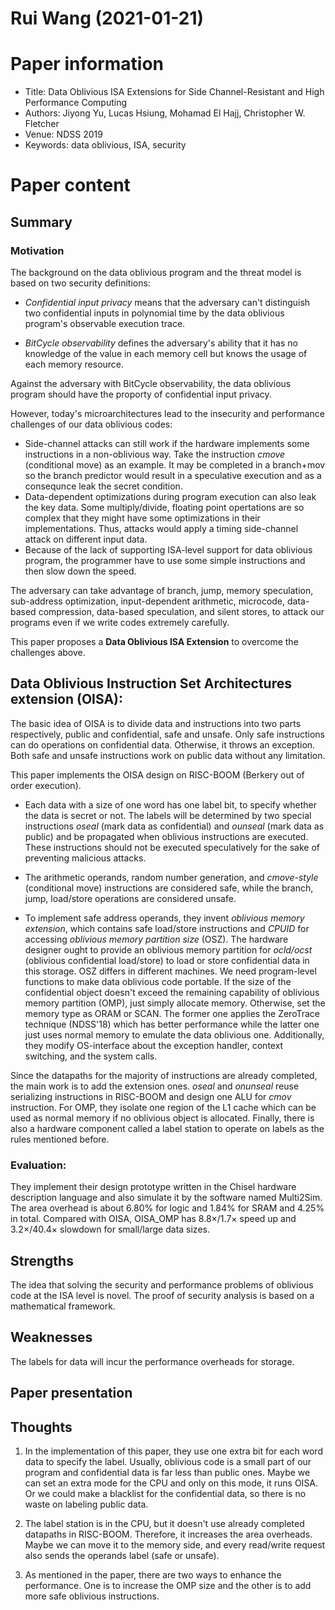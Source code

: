 # Rui Wang (2021-01-21)

# Paper information
- Title: Data Oblivious ISA Extensions for Side Channel-Resistant and High Performance Computing
- Authors: Jiyong Yu, Lucas Hsiung, Mohamad El Hajj, Christopher W. Fletcher
- Venue: NDSS 2019
- Keywords: data oblivious, ISA, security 

# Paper content

## Summary
### Motivation
The background on the data oblivious program and the threat model is based on two security definitions:

- *Confidential input privacy* means that the adversary can't distinguish two confidential inputs in polynomial time by the data oblivious program's observable execution trace.

- *BitCycle observability* defines the adversary's ability that it has no knowledge of the value in each memory cell but knows the usage of each memory resource.

Against the adversary with BitCycle observability, the data oblivious program should have the proporty of confidential input privacy.

However, today's microarchitectures lead to the insecurity and performance challenges of our data oblivious codes:
- Side-channel attacks can still work if the hardware implements some instructions in a non-oblivious way. Take the instruction *cmove* (conditional move) as an example. It may be completed in a branch+mov so the branch predictor would result in a speculative execution and as a consequnce leak the secret condition.
- Data-dependent optimizations during program execution can also leak the key data. Some multiply/divide, floating point opertations are so complex that they might have some optimizations in their implementations. Thus, attacks would apply a timing side-channel attack on different input data.
- Because of the lack of supporting ISA-level support for data oblivious program, the programmer have to use some simple instructions and then slow down the speed.

The adversary can take advantage of branch, jump, memory speculation, sub-address optimization, input-dependent arithmetic, microcode, data-based compression, data-based speculation, and silent stores, to attack our programs even if we write codes extremely carefully.

This paper proposes a **Data Oblivious ISA Extension** to overcome the challenges above. 

## Data Oblivious Instruction Set Architectures  extension (OISA):

The basic idea of OISA is to divide data and instructions into two parts respectively, public and confidential, safe and unsafe. Only safe instructions can do operations on confidential data. Otherwise, it throws an exception. Both safe and unsafe instructions work on public data without any limitation.


This paper implements the OISA design on RISC-BOOM (Berkery out of order execution). 

* Each data with a size of one word has one label bit, to specify whether the data is secret or not. The labels will be determined by two special instructions *oseal* (mark data as confidential) and *ounseal* (mark data as public) and be propagated when oblivious instructions are executed. These instructions should not be executed speculatively for the sake of preventing malicious attacks.

* The arithmetic operands, random number generation, and *cmove-style* (conditional move) instructions are considered safe, while the branch, jump, load/store operations are considered unsafe.
* To implement safe address operands, they invent *oblivious memory extension*, which contains safe load/store instructions and *CPUID* for accessing *oblivious memory partition size* (OSZ). The hardware designer ought to provide an oblivious memory partition for *ocld/ocst* (oblivious confidential load/store) to load or store confidential data in this storage. OSZ differs in different machines. We need program-level functions to make data oblivious code portable. If the size of the confidential object doesn't exceed the remaining capability of oblivious memory partition (OMP), just simply allocate memory. Otherwise, set the memory type as ORAM or SCAN. The former one applies the ZeroTrace technique (NDSS'18) which has better performance while the latter one just uses normal memory to emulate the data oblivious one. Additionally, they modify OS-interface about the exception handler, context switching, and the system calls.

Since the datapaths for the majority of instructions are already completed, the main work is to add the extension ones. *oseal* and *onunseal* reuse serializing instructions in RISC-BOOM and design one ALU for *cmov* instruction. For OMP, they isolate one region of the L1 cache which can be used as normal memory if no oblivious object is allocated. Finally, there is also a hardware component called a label station to operate on labels as the rules mentioned before.

### Evaluation:
They implement their design prototype written in the Chisel hardware description language and also simulate it by the software named Multi2Sim. The area overhead is about 6.80% for logic and 1.84% for SRAM and 4.25% in total. Compared with OISA, OISA_OMP has 8.8×/1.7× speed up and 3.2×/40.4× slowdown for small/large data sizes.

## Strengths
The idea that solving the security and performance problems of oblivious code at the ISA level is novel.
 The proof of security analysis is based on a mathematical framework.
## Weaknesses
The labels for data will incur the performance overheads for storage.
## Paper presentation


## Thoughts
1. In the implementation of this paper, they use one extra bit for each word data to specify the label. Usually, oblivious code is a small part of our program and confidential data is far less than public ones. Maybe we can set an extra mode for the CPU and only on this mode, it runs OISA. Or we could make a blacklist for the confidential data, so there is no waste on labeling public data.

3.  The label station is in the CPU, but it doesn't use already completed datapaths in RISC-BOOM. Therefore, it increases the area overheads. Maybe we can move it to the memory side, and every read/write request also sends the operands label (safe or unsafe). 
4. As mentioned in the paper, there are two ways to enhance the performance. One is to increase the OMP size and the other is to add more safe oblivious instructions.
